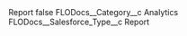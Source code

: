 <?xml version="1.0" encoding="UTF-8"?>
<CustomMetadata xmlns="http://soap.sforce.com/2006/04/metadata" xmlns:xsi="http://www.w3.org/2001/XMLSchema-instance" xmlns:xsd="http://www.w3.org/2001/XMLSchema">
    <label>Report</label>
    <protected>false</protected>
    <values>
        <field>FLODocs__Category__c</field>
        <value xsi:type="xsd:string">Analytics</value>
    </values>
    <values>
        <field>FLODocs__Salesforce_Type__c</field>
        <value xsi:type="xsd:string">Report</value>
    </values>
</CustomMetadata>
